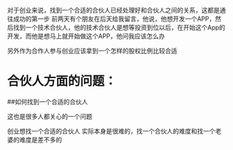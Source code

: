 对于创业来说，找到一个合适的合伙人已经处理好和合伙人之间的关系，这都是通往成功的第一步
前两天有个朋友在后天给我留言，他说，他想开发一个APP，然后找到一个技术合伙人，他的技术合伙人是想等投资到位以后，在开始这个App的开发，而他是想马上就开始做这个APP，他问我应该怎么办

另外作为合作人参与创业应该拿到一个怎样的股权比例比较合适



# 合伙人方面的问题：
##如何找到一个合适的合伙人

这也是很多人都关心的一个问题

创业想找一个合适的合伙人 实际本身是很难的，找一个合伙人的难度和找一个老婆的难度是差不多的